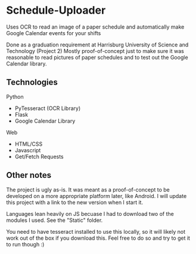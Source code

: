 # Schedule-Uploader
Uses OCR to read an image of a paper schedule and automatically make Google Calendar events for your shifts

Done as a graduation requirement at Harrisburg University of Science and Technology (Project 2)
Mostly proof-of-concept just to make sure it was reasonable to read pictures of paper schedules and to test out the Google Calendar library.



## Technologies

Python
  - PyTesseract (OCR Library)
  - Flask
  - Google Calendar Library

Web
  - HTML/CSS
  - Javascript
  - Get/Fetch Requests

## Other notes

The project is ugly as-is. It was meant as a proof-of-concept to be developed on a more appropriate platform later, like Android. I will update this project with a link to the new version when I start it.

Languages lean heavily on JS becuase I had to download two of the modules I used. See the "Static" folder.

You need to have tesseract installed to use this locally, so it will likely not work out of the box if you download this. Feel free to do so and try to get it to run though :)
